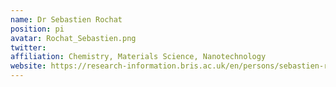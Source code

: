 ```yaml
---
name: Dr Sebastien Rochat
position: pi
avatar: Rochat_Sebastien.png
twitter: 
affiliation: Chemistry, Materials Science, Nanotechnology
website: https://research-information.bris.ac.uk/en/persons/sebastien-rochat
---
```


